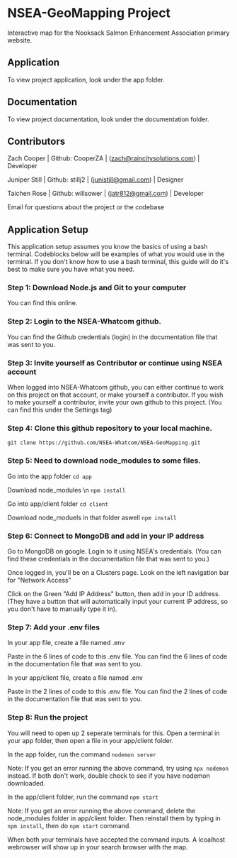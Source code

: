 # NSEA-GeoMapping Project
Interactive map for the Nooksack Salmon Enhancement Association primary website.

## Application 
To view project application, look under the app folder. 

## Documentation 
To view project documentation, look under the documentation folder. 

## Contributors
Zach Cooper | Github: CooperZA | (zach@raincitysolutions.com) | Developer

Juniper Still | Github: stillj2 | (junistill@gmail.com) | Designer

Taichen Rose | Github: willsower | (jatr812@gmail.com) | Developer

Email for questions about the project or the codebase

## Application Setup
This application setup assumes you know the basics of using a bash terminal. Codeblocks below will be examples of what you would use in the terminal. If you don't know how to use a bash terminal, this guide will do it's best to make sure you have what you need.

### Step 1: Download Node.js and Git to your computer 
You can find this online.

### Step 2: Login to the NSEA-Whatcom github. 
You can find the Github credentials (login) in the documentation file that was sent to you.

### Step 3: Invite yourself as Contributor or continue using NSEA account
When logged into NSEA-Whatcom github, you can either continue to work on this project on that account, or make yourself a contributor. If you wish to make yourself a contributor, invite your own github to this project. (You can find this under the Settings tag)

### Step 4: Clone this github repository to your local machine. 
````git clone https://github.com/NSEA-Whatcom/NSEA-GeoMapping.git````

### Step 5: Need to download node_modules to some files. 

Go into the app folder
````cd app````

Download node_modules \n
````npm install````

Go into app/client folder
````cd client````

Download node_moduels in that folder aswell
````npm install````

### Step 6: Connect to MongoDB and add in your IP address

Go to MongoDB on google. Login to it using NSEA's credentials. (You can find these credentials in the documentation file that was sent to you.)

Once logged in, you'll be on a Clusters page. Look on the left navigation bar for "Network Access" 

Click on the Green "Add IP Address" button, then add in your ID address. (They have a button that will automatically input your current IP address, so you don't have to manually type it in).

### Step 7: Add your .env files

In your app file, create a file named .env

Paste in the 6 lines of code to this .env file. You can find the 6 lines of code in the documentation file that was sent to you.

In your app/client file, create a file named .env

Paste in the 2 lines of code to this .env file. You can find the 2 lines of code in the documentation file that was sent to you.

### Step 8: Run the project

You will need to open up 2 seperate terminals for this. Open a terminal in your app folder, then open a file in your app/client folder.

In the app folder, run the command ````nodemon server````

Note: If you get an error running the above command, try using  ````npx nodemon```` instead. If both don't work, double check to see if you have nodemon downloaded.

In the app/client folder, run the command ````npm start````

Note: If you get an error running the above command, delete the node_modules folder in app/client folder. Then reinstall them by typing in ````npm install````, then do ````npm start```` command.

When both your terminals have accepted the command inputs. A lcoalhost webrowser will show up in your search browser with the map.